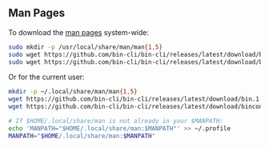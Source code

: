 ## Man Pages

To download the [man pages](https://bin-cli.github.io/bin-cli/bin.1.html) system-wide:

```bash
sudo mkdir -p /usr/local/share/man/man{1,5}
sudo wget https://github.com/bin-cli/bin-cli/releases/latest/download/bin.1 -O /usr/local/share/man/man1/bin.1
sudo wget https://github.com/bin-cli/bin-cli/releases/latest/download/binconfig.5 -O /usr/local/share/man/man5/binconfig.5
```

Or for the current user:

```bash
mkdir -p ~/.local/share/man/man{1,5}
wget https://github.com/bin-cli/bin-cli/releases/latest/download/bin.1 -O ~/.local/share/man/man1/bin.1
wget https://github.com/bin-cli/bin-cli/releases/latest/download/binconfig.5 -O ~/.local/share/man/man5/binconfig.5

# If $HOME/.local/share/man is not already in your $MANPATH:
echo 'MANPATH="$HOME/.local/share/man:$MANPATH"' >> ~/.profile
MANPATH="$HOME/.local/share/man:$MANPATH"
```
